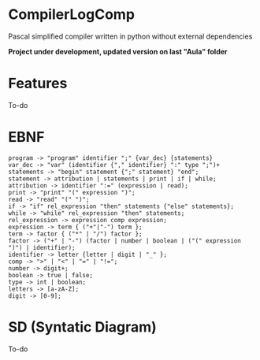 # CompilerLogComp

Pascal simplified compiler written in python without external dependencies

**Project under development, updated version on last "Aula" folder**

# Features

To-do

# EBNF

```
program -> "program" identifier ";" {var_dec} {statements}
var_dec -> "var" (identifier {"," identifier} ":" type ";")+
statements -> "begin" statement {";" statement} "end";
statement -> attribution | statements | print | if | while;
attribution -> identifier ":=" (expression | read);
print -> "print" "(" expression ")";
read -> "read" "(" ")";
if -> "if" rel_expression "then" statements {"else" statements};
while -> "while" rel_expression "then" statements;
rel_expression -> expression comp expression;
expression -> term { ("+"|"-") term };
term -> factor { ("*" | "/") factor };
factor -> ("+" | "-") (factor | number | boolean | ("(" expression ")") | identifier);
identifier -> letter {letter | digit | "_" };
comp -> ">" | "<" | "=" | "!=";
number -> digit+;
boolean -> true | false;
type -> int | boolean;
letters -> [a-zA-Z];
digit -> [0-9];
```

# SD (Syntatic Diagram)

To-do